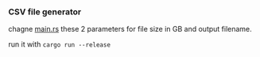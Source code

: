 ### CSV file generator

chagne [main.rs](https://github.com/cloudymoma/csv_data_generator/blob/main/src/main.rs#L97-L98) these 2 parameters for file size in GB and output filename.

run it with `cargo run --release`
